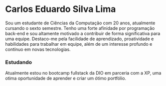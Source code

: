 
# Carlos Eduardo Silva Lima


Sou um estudante de Ciências da Computação com 20 anos,
atualmente cursando o sexto semestre. Tenho uma forte afinidade
por programação back-end e sou altamente motivado a contribuir
de forma significativa para uma equipe. Destaco-me pela facilidade
de aprendizado, proatividade e habilidades para trabalhar em
equipe, além de um interesse profundo e contínuo em novas
tecnologias.

### Estudando

Atualmente estou no bootcamp fullstack da DIO em parceria com a XP, uma otima oportunidade de aprender e criar um ótimo portfólio.
